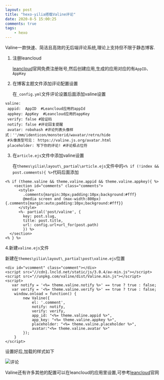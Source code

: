 ```yaml
---
layout: post
title: "hexo-yilia搭载Valine评论"
date: 2020-8-5 15:00:25
comments: true
tags: 
	- hexo
---
```


Valine一款快速、简洁且高效的无后端评论系统,理论上支持但不限于静态博客.

<!-- more -->

1. 注册leancloud

   [leancloud](https://www.leancloud.cn/)官网免费注册账号,然后创建应用,生成的应用对应的有`AppID`、`AppKey`

2. 在博客主题文件添加评论配置设置

   在`_config.yml`文件评论设置后面添加valine设置

```
valine: 
 appid:  AppID  #Leancloud应用的appId
 appkey: AppKey  #Leancloud应用的appKey
 verify: false #验证码
 notify: false #评论回复提醒
 avatar: robohash #评论列表头像样式：''/mm/identicon/monsterid/wavatar/retro/hide
 #头像类型可见： https://valine.js.org/avatar.html
 placeholder: 写下你的评论! #评论框占位符
```

3. 在`article.ejs`文件中添加valine设置

   在`themes\yilia\layout\_partial\article.ejs`文件中的`<% if (!index && post.comments){ %>`代码后面添加

```
<% if (theme.valine && theme.valine.appid && theme.valine.appkey){ %>
    <section id="comments" class="comments">
      <style>
        .comments{margin:30px;padding:10px;background:#fff}
        @media screen and (max-width:800px){.comments{margin:auto;padding:10px;background:#fff}}
      </style>
      <%- partial('post/valine', {
        key: post.slug,
        title: post.title,
        url: config.url+url_for(post.path)
        }) %>
  </section>
<% } %>
```

4.新建`valine.ejs`文件

新建在`themes\yilia\layout\_partial\post\valine.ejs`位置

```
<div id="vcomment" class="comment"></div> 
<script src="//cdn1.lncld.net/static/js/3.0.4/av-min.js"></script>
<script src="//unpkg.com/valine/dist/Valine.min.js"></script>
<script>
   var notify = '<%= theme.valine.notify %>' == true ? true : false;
   var verify = '<%= theme.valine.verify %>' == true ? true : false;
    window.onload = function() {
        new Valine({
            el: '.comment',
            notify: notify,
            verify: verify,
            app_id: "<%= theme.valine.appid %>",
            app_key: "<%= theme.valine.appkey %>",
            placeholder: "<%= theme.valine.placeholder %>",
            avatar:"<%= theme.valine.avatar %>"
        });
    }
</script>
```

设置好后,加载的样式如下


![评论](2020-8-5-hexo-yilia搭载Valine评论/Valine.jpg)



Valine还有许多其他的配置可以在leancloud的应用里设置,可参考[leancloud](https://www.leancloud.cn/)官网